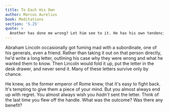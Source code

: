 ```yaml
---
title: To Each His Own
author: Marcus Aurelius
book: Meditations
section: '5.25'
quote: >
  Another has done me wrong? Let him see to it. He has his own tendencies, and his own affairs. What I have now is what the common nature has willed, and what I endeavor to accomplish now is what my nature wills.
---
```


Abraham Lincoln occasionally got fuming mad with a subordinate, one of his generals, even a friend. Rather than taking it out on that person directly, he'd write a long letter, outlining his case why they were wrong and what he wanted them to know. Then Lincoln would fold it up, put the letter in the desk drawer, and never send it. Many of these letters survive only by chance.

He knew, as the former emperor of Rome knew, that it's easy to fight back. It's tempting to give them a piece of your mind. But you almost always end up with regret. You almost always wish you _hadn't_ sent the letter. Think of the last time you flew off the handle. What was the outcome? Was there any benefit?
